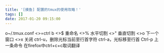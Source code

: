```yaml
---
title: '[摸鱼] 配置的tmux的使用攻略！'
tags: []
date: 2017-01-20 09:15:00
---
```


o~/.tmux.conf
<>=ctrl b
<>$ 重命名
<>% 水平切割
<>" 垂直切割
<>o 下一个窗口
<>x 关闭
ctrl-u，删除光标当前至行首字符
ctrl-a，光标移至行首
Ctrl-p 上一条命令
在firefox中ctrl+c+c取词翻译
